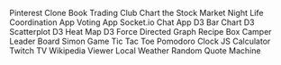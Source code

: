Pinterest Clone
Book Trading Club
Chart the Stock Market
Night Life Coordination App
Voting App
Socket.io Chat App
D3 Bar Chart
D3 Scatterplot
D3 Heat Map
D3 Force Directed Graph
Recipe Box
Camper Leader Board
Simon Game
Tic Tac Toe
Pomodoro Clock
JS Calculator
Twitch TV
Wikipedia Viewer
Local Weather
Random Quote Machine

